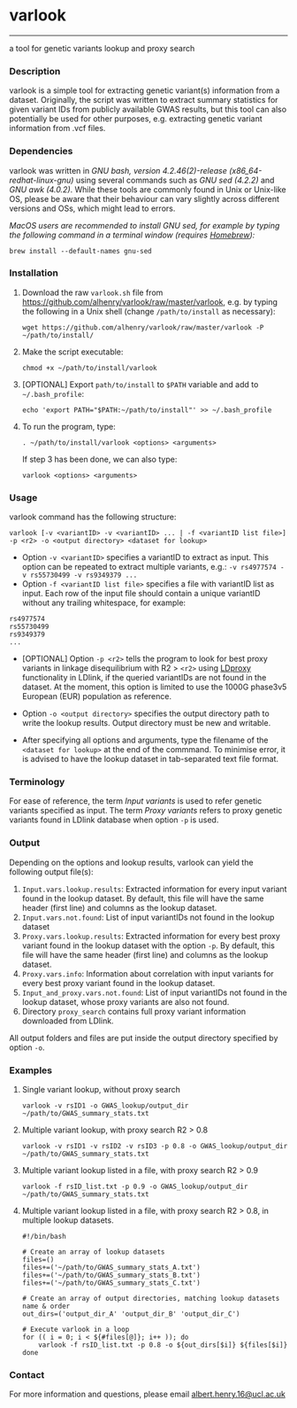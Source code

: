 # varlook
---
a tool for genetic variants lookup and proxy search

### Description
varlook is a simple tool for extracting genetic variant(s) information from a dataset. Originally, the script was written to extract summary statistics for given variant IDs from publicly available GWAS results, but this tool can also potentially be used for other purposes, e.g. extracting genetic variant information from .vcf files.

### Dependencies
varlook was written in *GNU bash, version 4.2.46(2)-release (x86_64-redhat-linux-gnu)* using several commands such as *GNU sed (4.2.2)* and *GNU awk (4.0.2)*. While these tools are commonly found in Unix or Unix-like OS, please be aware that their behaviour can vary slightly across different versions and OSs, which might lead to errors.

*MacOS users are recommended to install GNU sed, for example by typing the following command in a terminal window (requires [Homebrew](https://brew.sh/)):*

`brew install --default-names gnu-sed`

### Installation
1. Download the raw `varlook.sh` file from https://github.com/alhenry/varlook/raw/master/varlook, e.g. by typing the following in a Unix shell (change `/path/to/install` as necessary):

    `wget https://github.com/alhenry/varlook/raw/master/varlook -P ~/path/to/install/`
    
2. Make the script executable:
    
    `chmod +x ~/path/to/install/varlook`
    
3. [OPTIONAL] Export `path/to/install` to `$PATH` variable and add to `~/.bash_profile`:

    `echo 'export PATH="$PATH:~/path/to/install"' >> ~/.bash_profile`
    
4. To run the program, type:

    `. ~/path/to/install/varlook <options> <arguments>`
    
   If step 3 has been done, we can also type:
   
    `varlook <options> <arguments>`
    
### Usage
varlook command has the following structure:

`varlook [-v <variantID> -v <variantID> ... | -f <variantID list file>] -p <r2> -o <output directory> <dataset for lookup>`

* Option `-v <variantID>` specifies a variantID to extract as input. This option can be repeated to extract multiple variants, e.g.: `-v rs4977574 -v rs55730499 -v rs9349379 ...`
* Option `-f <variantID list file>` specifies a file with variantID list as input. Each row of the input file should contain a unique variantID without any trailing whitespace, for example:

```
rs4977574
rs55730499
rs9349379
...
```

* [OPTIONAL] Option `-p <r2>` tells the program to look for best proxy variants in linkage disequilibrium with R2 > `<r2>` using [LDproxy](https://ldlink.nci.nih.gov/?tab=ldproxy) functionality in LDlink, if the queried variantIDs are not found in the dataset. At the moment, this option is limited to use the 1000G phase3v5 European (EUR) population as reference.

* Option `-o <output directory>` specifies the output directory path to write the lookup results. Output directory must be new and writable.
* After specifying all options and arguments, type the filename of the `<dataset for lookup>` at the end of the commmand. To minimise error, it is advised to have the lookup dataset in tab-separated text file format. 

### Terminology
For ease of reference, the term *Input variants* is used to refer genetic variants specified as input. The term *Proxy variants* refers to proxy genetic variants found in LDlink database when option `-p` is used.

### Output
Depending on the options and lookup results, varlook can yield the following output file(s):
1. `Input.vars.lookup.results`: Extracted information for every input variant found in the lookup dataset. By default, this file will have the same header (first line) and columns as the lookup dataset.
2. `Input.vars.not.found`: List of input variantIDs not found in the lookup dataset
3. `Proxy.vars.lookup.results`: Extracted information for every best proxy variant found in the lookup dataset with the option `-p`. By default, this file will have the same header (first line) and columns as the lookup dataset.
4. `Proxy.vars.info`: Information about correlation with input variants for every best proxy variant found in the lookup dataset.
5. `Input_and_proxy.vars.not.found`: List of input variantIDs not found in the lookup dataset, whose proxy variants are also not found.
6. Directory `proxy_search` contains full proxy variant information downloaded from LDlink.

All output folders and files are put inside the output directory specified by option `-o`.

### Examples
1. Single variant lookup, without proxy search

    `varlook -v rsID1 -o GWAS_lookup/output_dir ~/path/to/GWAS_summary_stats.txt`

2. Multiple variant lookup, with proxy search R2 > 0.8

    `varlook -v rsID1 -v rsID2 -v rsID3 -p 0.8 -o GWAS_lookup/output_dir ~/path/to/GWAS_summary_stats.txt`
    
3. Multiple variant lookup listed in a file, with proxy search R2 > 0.9
    
    `varlook -f rsID_list.txt -p 0.9 -o GWAS_lookup/output_dir ~/path/to/GWAS_summary_stats.txt`

4. Multiple variant lookup listed in a file, with proxy search R2 > 0.8, in multiple lookup datasets.
    
    ```{sh}
    #!/bin/bash
    
    # Create an array of lookup datasets
    files=()
    files+=('~/path/to/GWAS_summary_stats_A.txt')
    files+=('~/path/to/GWAS_summary_stats_B.txt')
    files+=('~/path/to/GWAS_summary_stats_C.txt')
    
    # Create an array of output directories, matching lookup datasets name & order
    out_dirs=('output_dir_A' 'output_dir_B' 'output_dir_C')
    
    # Execute varlook in a loop
    for (( i = 0; i < ${#files[@]}; i++ )); do
        varlook -f rsID_list.txt -p 0.8 -o ${out_dirs[$i]} ${files[$i]}
    done
    
    ```

### Contact
For more information and questions, please email albert.henry.16@ucl.ac.uk



